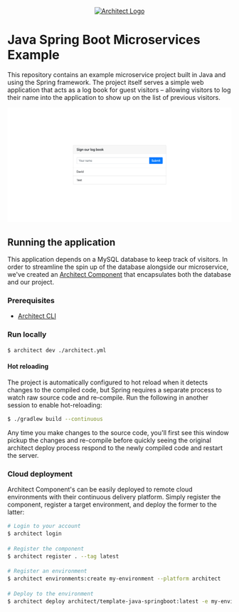 <p align="center">
  <a href="//architect.io" target="blank"><img src="https://www.architect.io/logo.svg" width="320" alt="Architect Logo" /></a>
</p>

# Java Spring Boot Microservices Example

This repository contains an example microservice project built in Java and using
the Spring framework. The project itself serves a simple web application that acts
as a log book for guest visitors – allowing visitors to log their name into the
application to show up on the list of previous visitors.

![Screenshot](./screenshot.png)

## Running the application

This application depends on a MySQL database to keep track of visitors. In order to
streamline the spin up of the database alongside our microservice, we've created an
[Architect Component](https://www.architect.io/docs/getting-started/core-concepts#components)
that encapsulates both the database and our project. 

### Prerequisites 

* [Architect CLI](https://github.com/architect-team/architect-cli)

### Run locally

```sh
$ architect dev ./architect.yml
```

#### Hot reloading

The project is automatically configured to hot reload when it detects changes to the compiled
code, but Spring requires a separate process to watch raw source code and re-compile. Run the
following in another session to enable hot-reloading:

```sh
$ ./gradlew build --continuous
```

Any time you make changes to the source code, you'll first see this window pickup the changes and re-compile
before quickly seeing the original architect deploy process respond to the newly compiled code and restart the
server.

### Cloud deployment

Architect Component's can be easily deployed to remote cloud environments with their continuous delivery platform.
Simply register the component, register a target environment, and deploy the former to the latter:

```sh
# Login to your account
$ architect login

# Register the component
$ architect register . --tag latest

# Register an environment
$ architect environments:create my-environment --platform architect

# Deploy to the environment
$ architect deploy architect/template-java-springboot:latest -e my-environment
```